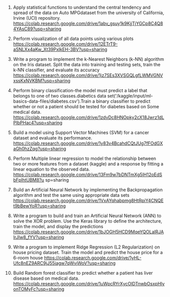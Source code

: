  1. Apply statistical functions to understand the central tendency and spread of the data on Auto
 MPGdataset from the university of California, Irvine (UCI) repository.
https://colab.research.google.com/drive/1abv_gsuy1k9KjjTjYGCp8C4Q84YAsC89?usp=sharing 

2. Perform visualization of all data points using various plots
https://colab.research.google.com/drive/12ETrT9-aSNLXx4aKw_Xt39PxIkEH-3BV?usp=sharing

3. Write a program to implement the k-Nearest Neighbors (k-NN) algorithm on the Iris
 dataset. Split the data into training and testing sets, train the k-NN classifier, and evaluate its
 accuracy
https://colab.research.google.com/drive/1jz7SEs3XVSGQLgfLWMVGNVxssKxNVKBM?usp=sharing

4. Perform binary classification-the model must predict a label that belongs to one of two
 classes.diabetics data set('/kaggle/input/ml-basics-data-files/diabetes.csv').Train a binary
 classifier to predict whether or not a patient should be tested for diabetes based on Some
 medical data.
https://colab.research.google.com/drive/1zdvDc8HNOpky2cX18Jwrz1dLPIbPHac4?usp=sharing

5. Build a model using Support Vector Machines (SVM) for a cancer dataset and evaluate its
 performance.
https://colab.research.google.com/drive/1y83v4BcahdCQtJUg7fFOdGXaGh0hzZqg?usp=sharing

6. Perform Multiple linear regression to model the relationship between two or more features
 from a dataset (kaggle) and a response by fitting a linear equation to the observed data.
https://colab.research.google.com/drive/13Fm9w7bDNTmXg5lH12oEdSbFplhtUBM8?u
sp=sharing

7. Build an Artificial Neural Network by implementing the Backpropagation algorithm and
 test the same using appropriate data sets
https://colab.research.google.com/drive/1VxAYqhabpmg8HtRpiY4CNQEt9bBewYoR?usp=sharing

8. Write a program to build and train an Artificial Neural Network (ANN) to solve the XOR
 problem. Use the Keras library to define the architecture, train the model, and display the
 predictions
https://colab.research.google.com/drive/1bJOGH5HCD9MqeYQOLalRJAIrJIw8_fYV?usp=sharing

9. Write a program to implement Ridge Regression (L2 Regularization) on house
 pricing dataset. Train the model and predict the house price for a 6-room house
https://colab.research.google.com/drive/1yHL-Ufc8nEZ9ARC9jJ55iagw7qWvjWoV?usp=sharing

10. Build Random forest classifier to predict whether a patient has liver disease based on
 medical data.
https://colab.research.google.com/drive/1uWpcRYrXycOlDTnwbOsxpHIyonTOMyFc?usp=sharing
